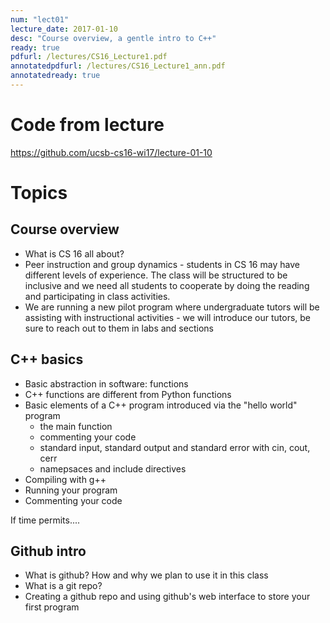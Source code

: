 ```yaml
---
num: "lect01"
lecture_date: 2017-01-10
desc: "Course overview, a gentle intro to C++"
ready: true
pdfurl: /lectures/CS16_Lecture1.pdf
annotatedpdfurl: /lectures/CS16_Lecture1_ann.pdf
annotatedready: true 
---
```

# Code from lecture
https://github.com/ucsb-cs16-wi17/lecture-01-10

# Topics

## Course overview
* What is CS 16 all about?
* Peer instruction and group dynamics - students in CS 16 may have different levels of experience. The class will be structured to be inclusive and we need all students to cooperate by doing the reading and participating in class activities.
* We are running a new pilot program where undergraduate tutors will be assisting with instructional activities - we will introduce our tutors, be sure to reach out to them in labs and sections 



## C++ basics 
* Basic abstraction in software: functions
* C++ functions are different from Python functions
* Basic elements of a C++ program introduced via the "hello world" program
    * the main function
    * commenting your code
    * standard input, standard output and standard error with cin, cout, cerr
    * namepsaces and include directives
* Compiling with g++
* Running your program
* Commenting your code

If time permits....

## Github intro
* What is github? How and why we plan to use it in this class
* What is a git repo?
* Creating a github repo and using github's web interface to store your first program
